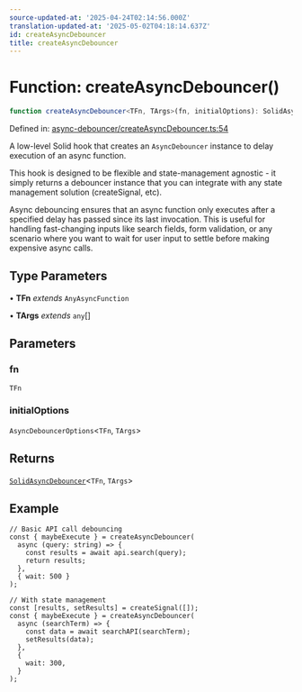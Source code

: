 ```yaml
---
source-updated-at: '2025-04-24T02:14:56.000Z'
translation-updated-at: '2025-05-02T04:18:14.637Z'
id: createAsyncDebouncer
title: createAsyncDebouncer
---
```


<!-- DO NOT EDIT: this page is autogenerated from the type comments -->

# Function: createAsyncDebouncer()

```ts
function createAsyncDebouncer<TFn, TArgs>(fn, initialOptions): SolidAsyncDebouncer<TFn, TArgs>
```

Defined in: [async-debouncer/createAsyncDebouncer.ts:54](https://github.com/TanStack/pacer/blob/main/packages/solid-pacer/src/async-debouncer/createAsyncDebouncer.ts#L54)

A low-level Solid hook that creates an `AsyncDebouncer` instance to delay execution of an async function.

This hook is designed to be flexible and state-management agnostic - it simply returns a debouncer instance that
you can integrate with any state management solution (createSignal, etc).

Async debouncing ensures that an async function only executes after a specified delay has passed since its last invocation.
This is useful for handling fast-changing inputs like search fields, form validation, or any scenario where you want to
wait for user input to settle before making expensive async calls.

## Type Parameters

• **TFn** *extends* `AnyAsyncFunction`

• **TArgs** *extends* `any`[]

## Parameters

### fn

`TFn`

### initialOptions

`AsyncDebouncerOptions`\<`TFn`, `TArgs`\>

## Returns

[`SolidAsyncDebouncer`](../interfaces/solidasyncdebouncer.md)\<`TFn`, `TArgs`\>

## Example

```tsx
// Basic API call debouncing
const { maybeExecute } = createAsyncDebouncer(
  async (query: string) => {
    const results = await api.search(query);
    return results;
  },
  { wait: 500 }
);

// With state management
const [results, setResults] = createSignal([]);
const { maybeExecute } = createAsyncDebouncer(
  async (searchTerm) => {
    const data = await searchAPI(searchTerm);
    setResults(data);
  },
  {
    wait: 300,
  }
);
```
